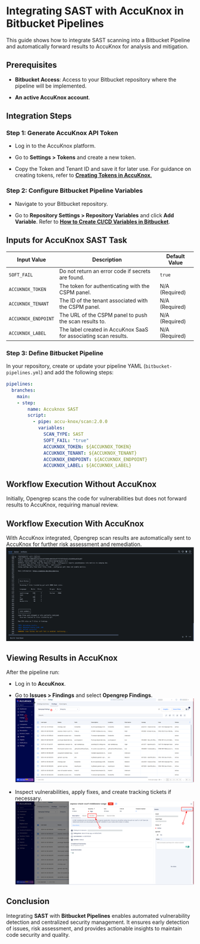 # Integrating SAST with AccuKnox in Bitbucket Pipelines

This guide shows how to integrate SAST scanning into a Bitbucket Pipeline and automatically forward results to AccuKnox for analysis and mitigation.

## Prerequisites

- **Bitbucket Access**: Access to your Bitbucket repository where the pipeline will be implemented.

- **An active AccuKnox account**.

## Integration Steps

### Step 1: Generate AccuKnox API Token

- Log in to the AccuKnox platform.

- Go to **Settings > Tokens** and create a new token.

- Copy the Token and Tenant ID and save it for later use. For guidance on creating tokens, refer to [**Creating Tokens in AccuKnox**.](https://help.accuknox.com/how-to/how-to-create-tokens/?h=token "https://help.accuknox.com/how-to/how-to-create-tokens/?h=token")

### Step 2: Configure Bitbucket Pipeline Variables

- Navigate to your Bitbucket repository.

- Go to **Repository Settings > Repository Variables** and click **Add Variable**. Refer to [**How to Create CI/CD Variables in Bitbucket**](https://support.atlassian.com/bitbucket-cloud/docs/variables-and-secrets/ "https://support.atlassian.com/bitbucket-cloud/docs/variables-and-secrets/").

## Inputs for AccuKnox SAST Task

| **Input Value**       | **Description**                                                   | **Default Value**  |
|------------------------|-------------------------------------------------------------------|--------------------|
| `SOFT_FAIL`            | Do not return an error code if secrets are found.                | `true`             |
| `ACCUKNOX_TOKEN`       | The token for authenticating with the CSPM panel.                | N/A (Required)     |
| `ACCUKNOX_TENANT`      | The ID of the tenant associated with the CSPM panel.             | N/A (Required)     |
| `ACCUKNOX_ENDPOINT`    | The URL of the CSPM panel to push the scan results to.           | N/A (Required)     |
| `ACCUKNOX_LABEL`       | The label created in AccuKnox SaaS for associating scan results. | N/A (Required)     |

### Step 3: Define Bitbucket Pipeline

In your repository, create or update your pipeline YAML (`bitbucket-pipelines.yml`) and add the following steps:

```yaml
pipelines:
  branches:
    main:
    - step:
        name: Accuknox SAST
        script:
          - pipe: accu-knox/scan:2.0.0
            variables:
              SCAN_TYPE: SAST
              SOFT_FAIL: "true"
              ACCUKNOX_TOKEN: ${ACCUKNOX_TOKEN}
              ACCUKNOX_TENANT: ${ACCUKNOX_TENANT}
              ACCUKNOX_ENDPOINT: ${ACCUKNOX_ENDPOINT}
              ACCUKNOX_LABEL: ${ACCUKNOX_LABEL}
```

## Workflow Execution Without AccuKnox

Initially, Opengrep scans the code for vulnerabilities but does not forward results to AccuKnox, requiring manual review.

## Workflow Execution With AccuKnox

With AccuKnox integrated, Opengrep scan results are automatically sent to AccuKnox for further risk assessment and remediation.
![image-20250428-140638.png](./images/opengrep-sast-bitbucket/1.png)

## Viewing Results in AccuKnox

After the pipeline run:

- Log in to **AccuKnox**.

- Go to **Issues > Findings** and select **Opengrep Findings**.
  ![image-20250428-141037.png](./images/opengrep-sast-bitbucket/2.png)

- Inspect vulnerabilities, apply fixes, and create tracking tickets if necessary.
  ![image-20250428-141228.png](./images/opengrep-sast-bitbucket/3.png)

## Conclusion

Integrating **SAST** with **Bitbucket Pipelines** enables automated vulnerability detection and centralized security management. It ensures early detection of issues, risk assessment, and provides actionable insights to maintain code security and quality.
